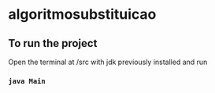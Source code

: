 # algoritmosubstituicao

## To run the project

Open the terminal at /src with jdk previously installed and run

### `java Main`

